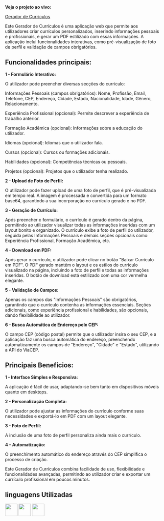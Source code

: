 **Veja o projeto ao vivo:**

[Gerador de Currículos](https://ninja1375.github.io/Gerador-de-Curriculos/)


Este Gerador de Currículos é uma aplicação web que permite aos utilizadores criar currículos personalizados, inserindo informações pessoais e profissionais, e gerar um PDF estilizado com essas informações. A aplicação inclui funcionalidades interativas, como pré-visualização de foto de perfil e validação de campos obrigatórios.

## Funcionalidades principais: ##

**1 - Formulário Interativo:**

O utilizador pode preencher diversas secções do currículo:

Informações Pessoais (campos obrigatórios): Nome, Profissão, Email, Telefone, CEP, Endereço, Cidade, Estado, Nacionalidade, Idade, Gênero, Relacionamento.

Experiência Profissional (opcional): Permite descrever a experiência de trabalho anterior.

Formação Acadêmica (opcional): Informações sobre a educação do utilizador.

Idiomas (opcional): Idiomas que o utilizador fala.

Cursos (opcional): Cursos ou formações adicionais.

Habilidades (opcional): Competências técnicas ou pessoais.

Projetos (opcional): Projetos que o utilizador tenha realizado.

**2 - Upload de Foto de Perfil:**

O utilizador pode fazer upload de uma foto de perfil, que é pré-visualizada em tempo real. A imagem é processada e convertida para um formato base64, garantindo a sua incorporação no currículo gerado e no PDF.

**3 - Geração de Currículo:**

Após preencher o formulário, o currículo é gerado dentro da página, permitindo ao utilizador visualizar todas as informações inseridas com um layout bonito e organizado. O currículo exibe a foto de perfil do utilizador, seguida pelas Informações Pessoais e demais seções opcionais como Experiência Profissional, Formação Acadêmica, etc.

**4 - Download em PDF:**

Após gerar o currículo, o utilizador pode clicar no botão "Baixar Currículo em PDF". O PDF gerado mantém o layout e os estilos do currículo visualizado na página, incluindo a foto de perfil e todas as informações inseridas. O botão de download está estilizado com uma cor vermelha elegante.

**5 - Validação de Campos:**

Apenas os campos das "Informações Pessoais" são obrigatórios, garantindo que o currículo contenha as informações essenciais. Seções adicionais, como experiência profissional e habilidades, são opcionais, dando flexibilidade ao utilizador.

**6 - Busca Automática de Endereço pelo CEP:**

O campo CEP (código postal) permite que o utilizador insira o seu CEP, e a aplicação faz uma busca automática do endereço, preenchendo automaticamente os campos de "Endereço", "Cidade" e "Estado", utilizando a API do ViaCEP.

## Principais Benefícios: ##

**1 - Interface Simples e Responsiva:**

A aplicação é fácil de usar, adaptando-se bem tanto em dispositivos móveis quanto em desktops.

**2 - Personalização Completa:**

O utilizador pode ajustar as informações do currículo conforme suas necessidades e exportá-lo em PDF com um layout elegante.

**3 - Foto de Perfil:**

A inclusão de uma foto de perfil personaliza ainda mais o currículo.

**4 - Automatização:**

O preenchimento automático do endereço através do CEP simplifica o processo de criação.

Este Gerador de Currículos combina facilidade de uso, flexibilidade e funcionalidades avançadas, permitindo ao utilizador criar e exportar um currículo profissional em poucos minutos.

## linguagens Utilizadas ##

<a href="https://programartudo.blogspot.com/2024/05/html-o-que-e-e-qual-sua-funcionalidade.html?m=1" target="_blank"><img loading="lazy" src="https://cdn.jsdelivr.net/gh/devicons/devicon/icons/html5/html5-original.svg" width="40" height="40"/></a> <a href="https://programartudo.blogspot.com/2024/05/css-significado-e-funcionalidade.html?m=1" target="_blank"><img loading="lazy" src="https://cdn.jsdelivr.net/gh/devicons/devicon/icons/css3/css3-original.svg" width="40" height="40"/></a> <a href="https://programartudo.blogspot.com/2024/05/javascript-significado-e-funcionalidade.html?m=1" target="_blank"><img loading="lazy" src="https://cdn.jsdelivr.net/gh/devicons/devicon/icons/javascript/javascript-original.svg" width="40" height="40"/></a>

